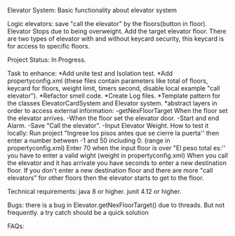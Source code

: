 Elevator System: Basic functionality about elevator system

Logic elevators: 
save "call the elevator" by the floors(button in floor).
Elevator Stops due to being overweight. 
Add the target elevator floor.
There are two types of elevator with and without keycard security, this keycard is for access to specific floors.

Project Status: In Progress. 

Task to enhance: 
*Add unite test and Isolation test. 
*Add propertyconfig.xml (these files contain parameters like total of floors, keycard for floors, weight limit, timers second, disable local example "call elevator"). 
*Refactor smell code. 
*Create Log files. 
*Template pattern for the classes ElevatorCardSystem and Elevator system. 
*abstract layers in order to access external information: 
  -getNexFloorTarget When the floor set the elevator arrives. 
  -When the floor set the elevator door. 
  -Start and end Alarm. 
  -Save "Call the elevator". 
  -Input Elevator Weight.
How to test it locally:
Run project "Ingrese los pisos antes que se cierre la puerta'' then enter a number between -1 and 50 including 0. (range in propertyconfig.xml) 
Enter 70 when the input floor is over "El peso total es:'' you have to enter a valid wight (weight in propertyconfig.xml)
When you call the elevator and it has arrivate you have seconds to enter a new destination floor. 
If you don't enter a new destination floor and there are more "call elevators" for other floors then the elevator starts to get to the floor.


Technical requirements: java 8 or higher. junit 4.12 or higher.

Bugs: there is a bug in Elevator.getNexFloorTarget() due to threads. But not frequently. a try catch should be a quick solution

FAQs:

